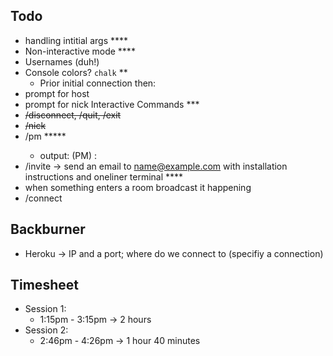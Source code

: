 ## Todo 
- handling intitial args ****
- Non-interactive mode ****
- Usernames (duh!)
- Console colors? `chalk` **
  - Prior initial connection then:
- prompt for host
- prompt for nick
Interactive Commands ***
- ~~/disconnect, /quit, /exit~~ 
- ~~/nick <name>~~
- /pm <nick> <msg> *****
  - output: (PM) <user>: <mgs>
- /invite <email> -> send an email to name@example.com with installation instructions and oneliner terminal ****
- when something enters a room broadcast it happening
- /connect
## Backburner
- Heroku -> IP and a port; where do we connect to (specifiy a connection)

## Timesheet
- Session 1:
  - 1:15pm - 3:15pm -> 2 hours
- Session 2:
  - 2:46pm - 4:26pm -> 1 hour 40 minutes
